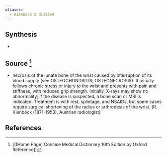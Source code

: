 ```yaml
---
aliases:
  - Kienbock's disease
---
```

## Synthesis
- 
## Source [^1]
- necrosis of the lunate bone of the wrist caused by interruption of its blood supply (see OSTEOCHONDRITIS; OSTEONECROSIS). It usually follows chronic stress or injury to the wrist and presents with pain and stiffness, with reduced grip strength. Initially, X-rays may show no abnormality; if the disease is suspected, a bone scan or MRI is indicated. Treatment is with rest, splintage, and NSAIDs, but some cases require surgical shortening of the radius or arthrodesis of the wrist. \[R. Kienböck (1871-1953), Austrian radiologist]
## References

[^1]: [[(Home Page) Concise Medical Dictionary 10th Edition by Oxford Reference]]